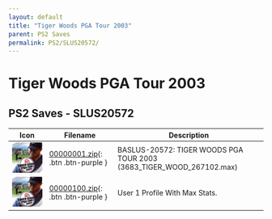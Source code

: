 ```yaml
---
layout: default
title: "Tiger Woods PGA Tour 2003"
parent: PS2 Saves
permalink: PS2/SLUS20572/
---
```

# Tiger Woods PGA Tour 2003

## PS2 Saves - SLUS20572

| Icon | Filename | Description |
|------|----------|-------------|
| ![Tiger Woods PGA Tour 2003](icon0.png) | [00000001.zip](00000001.zip){: .btn .btn-purple } | BASLUS-20572: TIGER WOODS PGA TOUR 2003 (3683_TIGER_WOOD_267102.max) |
| ![Tiger Woods PGA Tour 2003](icon0.png) | [00000100.zip](00000100.zip){: .btn .btn-purple } | User 1 Profile With Max Stats. |
